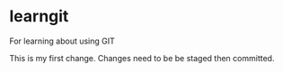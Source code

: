 # learngit
For learning about using GIT

This is my first change.  Changes need to be be staged then committed.

